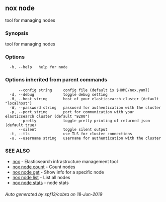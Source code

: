 ## nox node

tool for managing nodes

### Synopsis

tool for managing nodes

### Options

```
  -h, --help   help for node
```

### Options inherited from parent commands

```
      --config string     config file (default is $HOME/nox.yaml)
  -d, --debug             toggle debug setting
  -H, --host string       host of your elasticsearch cluster (default "localhost")
  -W, --password string   password for authentication with the cluster
  -p, --port string       port for communication with your elasticsearch cluster (default "9200")
      --pretty            toggle pretty printing of returned json (default true)
      --silent            toggle silent output
  -t, --tls               use TLS for cluster connections
  -u, --username string   username for authentication with the cluster
```

### SEE ALSO

* [nox](nox.md)	 - Elasticsearch infrastructure management tool
* [nox node count](nox_node_count.md)	 - Count nodes
* [nox node get](nox_node_get.md)	 - Show info for a specific node
* [nox node list](nox_node_list.md)	 - List all nodes
* [nox node stats](nox_node_stats.md)	 - node stats

###### Auto generated by spf13/cobra on 18-Jun-2019
